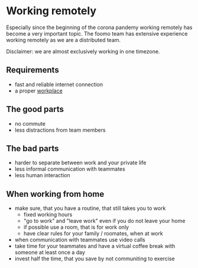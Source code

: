 # Working remotely

Especially since the beginning of the corona pandemy working remotely has become a very important topic. The foomo team has extensive experience working remotely as we are a distributed team. 

Disclaimer: we are almost exclusively working in one timezone.

## Requirements

- fast and reliable internet connection
- a proper [workplace](../setup/workplace)

## The good parts

- no commute
- less distractions from team members

## The bad parts

- harder to separate between work and your private life
- less informal communication with teammates
- less human interaction

## When working from home

- make sure, that you have a routine, that still takes you to work
    - fixed working hours 
    - "go to work" and "leave work" even if you do not leave your home
    - if possible use a room, that is for work only
    - have clear rules for your family / roomates, when at work 
- when communication with teammates use video calls
- take time for your teammates and have a virtual coffee break with someone at least once a day
- invest half the time, that you save by not communiting to exercise


